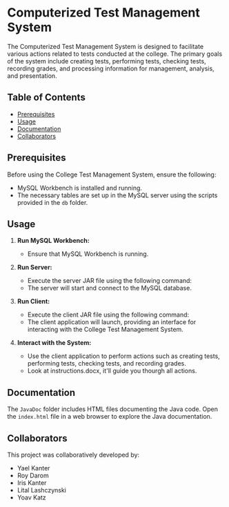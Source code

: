 
# Computerized Test Management System

The Computerized Test Management System is designed to facilitate various actions related to tests conducted at the college. The primary goals of the system include creating tests, performing tests, checking tests, recording grades, and processing information for management, analysis, and presentation.

## Table of Contents

- [Prerequisites](#prerequisites)
- [Usage](#usage)
- [Documentation](#documentation)
- [Collaborators](#collaborators)

## Prerequisites

Before using the College Test Management System, ensure the following:

- MySQL Workbench is installed and running.
- The necessary tables are set up in the MySQL server using the scripts provided in the `db` folder.

## Usage

1. **Run MySQL Workbench:**
   - Ensure that MySQL Workbench is running.

2. **Run Server:**
   - Execute the server JAR file using the following command:
   - The server will start and connect to the MySQL database.

3. **Run Client:**
   - Execute the client JAR file using the following command:
   - The client application will launch, providing an interface for interacting with the College Test Management System.

4. **Interact with the System:**
   - Use the client application to perform actions such as creating tests, performing tests, checking tests, and recording grades.
   - Look at instructions.docx, it'll guide you thourgh all actions.
     

## Documentation


The `JavaDoc` folder includes HTML files documenting the Java code. Open the `index.html` file in a web browser to explore the Java documentation.

## Collaborators

This project was collaboratively developed by:

- Yael Kanter
- Roy Darom
- Iris Kanter
- Lital Lashczynski
- Yoav Katz
